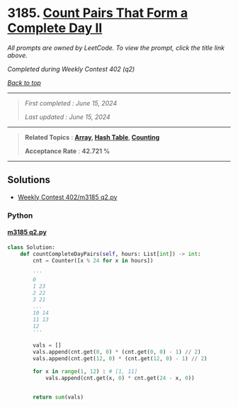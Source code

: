 # 3185. [Count Pairs That Form a Complete Day II](<https://leetcode.com/problems/count-pairs-that-form-a-complete-day-ii>)

*All prompts are owned by LeetCode. To view the prompt, click the title link above.*

*Completed during Weekly Contest 402 (q2)*

*[Back to top](<../README.md>)*

------

> *First completed : June 15, 2024*
>
> *Last updated : June 15, 2024*

------

> **Related Topics** : **[Array](<by_topic/Array.md>), [Hash Table](<by_topic/Hash Table.md>), [Counting](<by_topic/Counting.md>)**
>
> **Acceptance Rate** : **42.721 %**

------

## Solutions

- [Weekly Contest 402/m3185 q2.py](<../my-submissions/Weekly Contest 402/m3185 q2.py>)
### Python
#### [m3185 q2.py](<../my-submissions/Weekly Contest 402/m3185 q2.py>)
```Python
class Solution:
    def countCompleteDayPairs(self, hours: List[int]) -> int:
        cnt = Counter([x % 24 for x in hours])

        '''
        0
        1 23
        2 22
        3 21
        ...
        10 14
        11 13
        12
        '''

        vals = []
        vals.append(cnt.get(0, 0) * (cnt.get(0, 0) - 1) // 2)
        vals.append(cnt.get(12, 0) * (cnt.get(12, 0) - 1) // 2)

        for x in range(1, 12) : # [1, 11]
            vals.append(cnt.get(x, 0) * cnt.get(24 - x, 0))


        return sum(vals)

```

